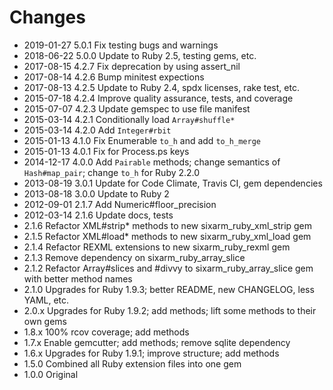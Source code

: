 # Changes

* 2019-01-27 5.0.1 Fix testing bugs and warnings
* 2018-06-22 5.0.0 Update to Ruby 2.5, testing gems, etc.
* 2017-08-15 4.2.7 Fix deprecation by using assert_nil
* 2017-08-14 4.2.6 Bump minitest expections
* 2017-08-13 4.2.5 Update to Ruby 2.4, spdx licenses, rake test, etc.
* 2015-07-18 4.2.4 Improve quality assurance, tests, and coverage
* 2015-07-07 4.2.3 Update gemspec to use file manifest
* 2015-03-14 4.2.1 Conditionally load `Array#shuffle*`
* 2015-03-14 4.2.0 Add `Integer#rbit`
* 2015-01-13 4.1.0 Fix Enumerable `to_h` and add `to_h_merge`
* 2015-01-13 4.0.1 Fix for Process.ps keys
* 2014-12-17 4.0.0 Add `Pairable` methods; change semantics of `Hash#map_pair`; change `to_h` for Ruby 2.2.0
* 2013-08-19 3.0.1 Update for Code Climate, Travis CI, gem dependencies
* 2013-08-18 3.0.0 Update to Ruby 2
* 2012-09-01 2.1.7 Add Numeric#floor_precision
* 2012-03-14 2.1.6 Update docs, tests
* 2.1.6 Refactor XML#strip* methods to new sixarm_ruby_xml_strip gem
* 2.1.5 Refactor XML#load* methods to new sixarm_ruby_xml_load gem
* 2.1.4 Refactor REXML extensions to new sixarm_ruby_rexml gem
* 2.1.3 Remove dependency on sixarm_ruby_array_slice
* 2.1.2 Refactor Array#slices and #divvy to sixarm_ruby_array_slice gem with better method names
* 2.1.0 Upgrades for Ruby 1.9.3; better README, new CHANGELOG, less YAML, etc.
* 2.0.x Upgrades for Ruby 1.9.2; add methods; lift some methods to their own gems
* 1.8.x 100% rcov coverage; add methods
* 1.7.x Enable gemcutter; add methods; remove sqlite dependency
* 1.6.x Upgrades for Ruby 1.9.1; improve structure; add methods
* 1.5.0 Combined all Ruby extension files into one gem
* 1.0.0 Original

